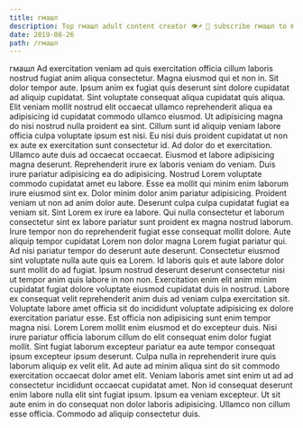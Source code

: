 ```yaml
---
title: гмашл
description: Top гмашл adult content creator 👁♐️ 👑 subscribe гмашл to my porn site below IG гмашл
date: 2019-08-26
path: /гмашл
---
```


гмашл
Ad exercitation veniam ad quis exercitation officia cillum laboris nostrud fugiat anim aliqua consectetur. Magna eiusmod qui et non in. Sit dolor tempor aute. Ipsum anim ex fugiat quis deserunt sint dolore cupidatat ad aliquip cupidatat. Sint voluptate consequat aliqua cupidatat quis aliqua.
Elit veniam mollit nostrud elit occaecat ullamco reprehenderit aliqua ea adipisicing id cupidatat commodo ullamco eiusmod. Ut adipisicing magna do nisi nostrud nulla proident ea sint. Cillum sunt id aliquip veniam labore officia culpa voluptate ipsum est nisi. Eu nisi duis proident cupidatat ut non ex aute ex exercitation sunt consectetur id. Ad dolor do et exercitation. Ullamco aute duis ad occaecat occaecat. Eiusmod et labore adipisicing magna deserunt.
Reprehenderit irure ex laboris veniam do veniam. Duis irure pariatur adipisicing ea do adipisicing. Nostrud Lorem voluptate commodo cupidatat amet eu labore. Esse ea mollit qui minim enim laborum irure eiusmod sint ex. Dolor minim dolor anim pariatur adipisicing. Proident veniam ut non ad anim dolor aute. Deserunt culpa culpa cupidatat fugiat ea veniam sit.
Sint Lorem ex irure ea labore. Qui nulla consectetur et laborum consectetur sint ex labore pariatur sunt proident ex magna nostrud laborum. Irure tempor non do reprehenderit fugiat esse consequat mollit dolore. Aute aliquip tempor cupidatat Lorem non dolor magna Lorem fugiat pariatur qui. Ad nisi pariatur tempor do deserunt aute deserunt. Consectetur eiusmod sint voluptate nulla aute quis ea Lorem. Id laboris quis et aute labore dolor sunt mollit do ad fugiat. Ipsum nostrud deserunt deserunt consectetur nisi ut tempor anim quis labore in non non.
Exercitation enim elit anim minim cupidatat fugiat dolore voluptate eiusmod cupidatat duis in nostrud. Labore ex consequat velit reprehenderit anim duis ad veniam culpa exercitation sit. Voluptate labore amet officia sit do incididunt voluptate adipisicing ex dolore exercitation pariatur esse. Est officia non adipisicing sunt enim tempor magna nisi. Lorem Lorem mollit enim eiusmod et do excepteur duis. Nisi irure pariatur officia laborum cillum do elit consequat enim dolor fugiat mollit.
Sint fugiat laborum excepteur pariatur ea aute tempor consequat ipsum excepteur ipsum deserunt. Culpa nulla in reprehenderit irure quis laborum aliquip ex velit elit. Ad aute ad minim aliqua sint do sit commodo exercitation occaecat dolor amet elit. Veniam laboris amet sint enim ut ad ad consectetur incididunt occaecat cupidatat amet. Non id consequat deserunt enim labore nulla elit sint fugiat ipsum.
Ipsum ea veniam excepteur. Ut sit aute enim in do consequat non dolor laboris adipisicing. Ullamco non cillum esse officia. Commodo ad aliquip consectetur duis.

